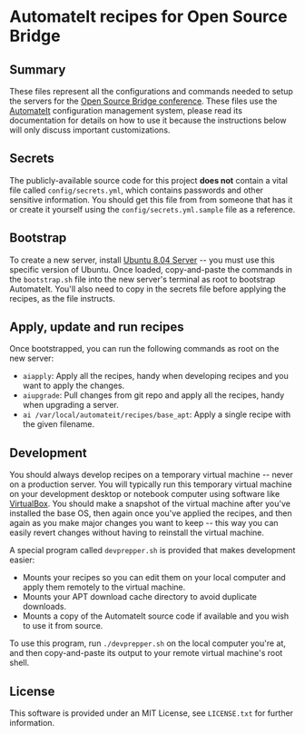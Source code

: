 AutomateIt recipes for Open Source Bridge
=========================================

Summary
-------

These files represent all the configurations and commands needed to setup the servers for the [Open Source Bridge conference](http://opensourcebridge.org). These files use the [AutomateIt](http://automateit.org/) configuration management system, please read its documentation for details on how to use it because the instructions below will only discuss important customizations.


Secrets
-------

The publicly-available source code for this project **does not** contain a vital file called `config/secrets.yml`, which contains passwords and other sensitive information. You should get this file from from someone that has it or create it yourself using the `config/secrets.yml.sample` file as a reference.


Bootstrap
---------

To create a new server, install [Ubuntu 8.04 Server](http://www.ubuntu.com/getubuntu/download-server) -- you must use this specific version of Ubuntu. Once loaded, copy-and-paste the commands in the `bootstrap.sh` file into the new server's terminal as root to bootstrap AutomateIt. You'll also need to copy in the secrets file before applying the recipes, as the file instructs.


Apply, update and run recipes
-----------------------------

Once bootstrapped, you can run the following commands as root on the new server:

* `aiapply`: Apply all the recipes, handy when developing recipes and you want to apply the changes.
* `aiupgrade`: Pull changes from git repo and apply all the recipes, handy when upgrading a server.
* `ai /var/local/automateit/recipes/base_apt`: Apply a single recipe with the given filename.


Development
-----------

You should always develop recipes on a temporary virtual machine -- never on a production server. You will typically run this temporary virtual machine on your development desktop or notebook computer using software like [VirtualBox](http://virtualbox.org/). You should make a snapshot of the virtual machine after you've installed the base OS, then again once you've applied the recipes, and then again as you make major changes you want to keep -- this way you can easily revert changes without having to reinstall the virtual machine.

A special program called `devprepper.sh` is provided that makes development easier:

* Mounts your recipes so you can edit them on your local computer and apply them remotely to the virtual machine.
* Mounts your APT download cache directory to avoid duplicate downloads.
* Mounts a copy of the AutomateIt source code if available and you wish to use it from source.

To use this program, run `./devprepper.sh` on the local computer you're at, and then copy-and-paste its output to your remote virtual machine's root shell.


License
-------

This software is provided under an MIT License, see `LICENSE.txt` for further information.
